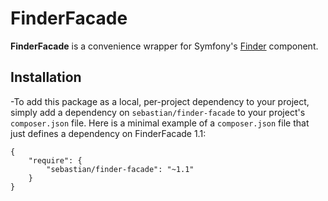 # FinderFacade

**FinderFacade** is a convenience wrapper for Symfony's [Finder](http://symfony.com/doc/2.2/components/finder.html) component.

## Installation

-To add this package as a local, per-project dependency to your project, simply add a dependency on `sebastian/finder-facade` to your project's `composer.json` file. Here is a minimal example of a `composer.json` file that just defines a dependency on FinderFacade 1.1:

    {
        "require": {
            "sebastian/finder-facade": "~1.1"
        }
    }
